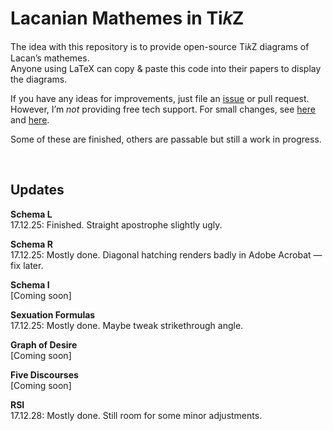 # Lacanian Mathemes in Ti𝑘Z
The idea with this repository is to provide open-source Ti𝑘Z diagrams of Lacan’s mathemes.
<br>Anyone using LaTeX can copy & paste this code into their papers to display the diagrams.

If you have any ideas for improvements, just file an <a href="https://github.com/gjoncas/Lacan-Mathemes/issues">issue</a> or pull request.
<br>However, I’m <i>not</i> providing free tech support. For small changes, see <a href="https://en.wikibooks.org/wiki/LaTeX/PGF/TikZ">here</a> and <a href="http://mirror.ctan.org/graphics/pgf/base/doc/pgfmanual.pdf">here</a>.

Some of these are finished, others are passable but still a work in progress.

&nbsp;

## Updates

<b>Schema L</b>
<br>17.12.25: Finished. Straight apostrophe slightly ugly.

<b>Schema R</b>
<br>17.12.25: Mostly done. Diagonal hatching renders badly in Adobe Acrobat — fix later.

<b>Schema I</b>
<br>[Coming soon]

<b>Sexuation Formulas</b>
<br>17.12.25: Mostly done. Maybe tweak strikethrough angle.

<b>Graph of Desire</b>
<br>[Coming soon]

<b>Five Discourses</b>
<br>[Coming soon]

<b>RSI</b>
<br>17.12.28: Mostly done. Still room for some minor adjustments.
